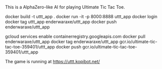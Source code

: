 This is a AlphaZero-like AI for playing Ultimate Tic Tac Toe.

docker build -t uttt_app .
docker run -it -p 8000:8888 uttt_app
docker login
docker tag uttt_app enderwaraxe/uttt_app
docker push enderwaraxe/uttt_app

gcloud services enable containerregistry.googleapis.com
docker pull enderwaraxe/uttt_app
docker tag enderwaraxe/uttt_app gcr.io/ultimate-tic-tac-toe-359401/uttt_app
docker push gcr.io/ultimate-tic-tac-toe-359401/uttt_app

The game is running at
https://uttt.kopibot.net/
